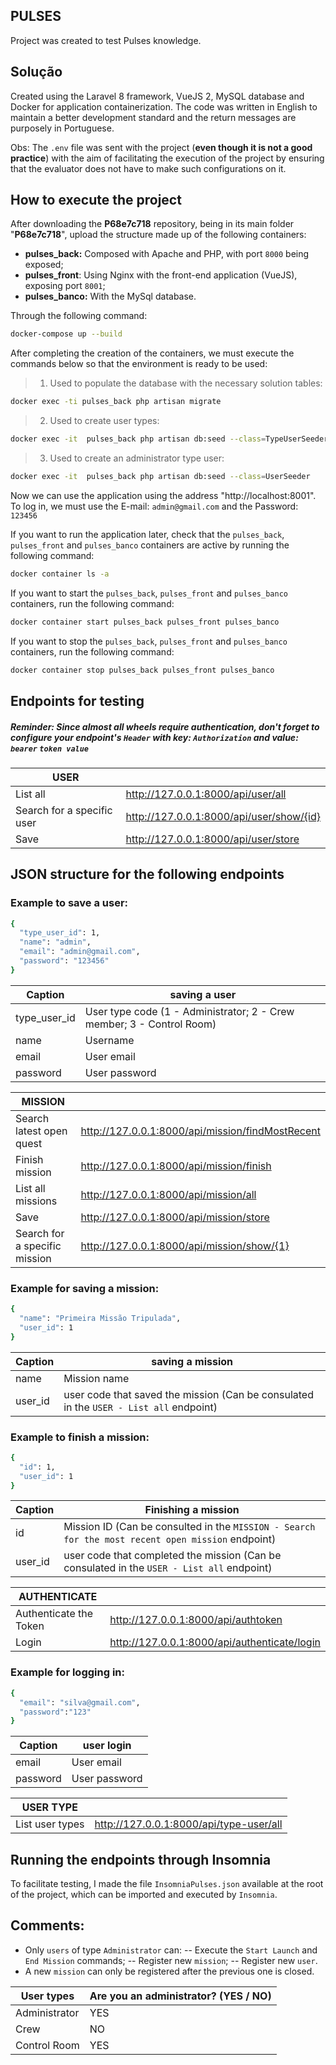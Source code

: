 ## PULSES

Project was created to test Pulses knowledge.  

## Solução

Created using the Laravel 8 framework, VueJS 2, MySQL database and Docker for application containerization. The code was written in English to maintain a better development standard and the return messages are purposely in Portuguese.

Obs: The `.env` file was sent with the project (**even though it is not a good practice**) with the aim of facilitating the execution of the project by ensuring that the evaluator does not have to make such configurations on it.
## How to execute the project

After downloading the **P68e7c718** repository, being in its main folder "**P68e7c718**", upload the structure made up of the following containers:

- **pulses_back:** Composed with Apache and PHP, with port `8000` being exposed;
- **pulses_front**: Using Nginx with the front-end application (VueJS), exposing port `8001`;
- **pulses_banco:** With the MySql database.

Through the following command:
```sh 
docker-compose up --build
```

After completing the creation of the containers, we must execute the commands below so that the environment is ready to be used:

> 1. Used to populate the database with the necessary solution tables:
   ```sh 
   docker exec -ti pulses_back php artisan migrate
   ```
> 2. Used to create user types:
```sh 
docker exec -it  pulses_back php artisan db:seed --class=TypeUserSeeder
```
> 3. Used to create an administrator type user:
```sh 
docker exec -it  pulses_back php artisan db:seed --class=UserSeeder
```
Now we can use the application using the address "http://localhost:8001".
To log in, we must use the E-mail: `admin@gmail.com` and the Password: `123456`

If you want to run the application later, check that the `pulses_back`, `pulses_front` and `pulses_banco` containers are active by running the following command:

```sh
docker container ls -a
```
If you want to start the `pulses_back`, `pulses_front` and `pulses_banco` containers, run the following command:
```sh
docker container start pulses_back pulses_front pulses_banco
```
If you want to stop the `pulses_back`, `pulses_front` and `pulses_banco` containers, run the following command:
```sh
docker container stop pulses_back pulses_front pulses_banco
```
## Endpoints for testing
##### Reminder: Since almost all wheels require authentication, don't forget to configure your endpoint's `Header` with key: `Authorization` and value: `bearer` `token value`

| USER | |
| ------ | ------ |
| List all | http://127.0.0.1:8000/api/user/all |
| Search for a specific user | http://127.0.0.1:8000/api/user/show/{id} |
| Save | http://127.0.0.1:8000/api/user/store |

## JSON structure for the following endpoints

### Example to save a user:
```sh
{
  "type_user_id": 1,
  "name": "admin",
  "email": "admin@gmail.com",
  "password": "123456"
}
```
| Caption | saving a user |
| ------ | ------ |
| type_user_id | User type code (1 - Administrator; 2 - Crew member; 3 - Control Room) |
| name | Username|
| email | User email |
| password | User password |


| MISSION | |
| ------ | ------ |
| Search latest open quest | http://127.0.0.1:8000/api/mission/findMostRecent |
| Finish mission | http://127.0.0.1:8000/api/mission/finish |
| List all missions | http://127.0.0.1:8000/api/mission/all |
| Save | http://127.0.0.1:8000/api/mission/store |
| Search for a specific mission | http://127.0.0.1:8000/api/mission/show/{1} |

### Example for saving a mission:
```sh
{
  "name": "Primeira Missão Tripulada",
  "user_id": 1
}
```
| Caption | saving a mission |
| ------ | ------ |
| name | Mission name |
| user_id | user code that saved the mission (Can be consulated in the `USER - List all` endpoint) |

### Example to finish a mission:
```sh
{
  "id": 1,
  "user_id": 1
}
```
| Caption | Finishing a mission |
| ------ | ------ |
| id | Mission ID (Can be consulted in the `MISSION - Search for the most recent open mission` endpoint) |
| user_id | user code that completed the mission (Can be consulated in the `USER - List all` endpoint) |

| AUTHENTICATE | |
| ------ | ------ |
| Authenticate the Token |http://127.0.0.1:8000/api/authtoken |
| Login | http://127.0.0.1:8000/api/authenticate/login |

### Example for logging in:
```sh
{
  "email": "silva@gmail.com",
  "password":"123"
}
```

| Caption | user login |
| ------ | ------ |
| email | User email |
| password | User password |

| USER TYPE | |
| ------ | ------ |
| List user types | http://127.0.0.1:8000/api/type-user/all |

## Running the endpoints through Insomnia
To facilitate testing, I made the file `InsomniaPulses.json` available at the root of the project, which can be imported and executed by `Insomnia`.

## Comments:
- Only `users` of type `Administrator` can:
-- Execute the `Start Launch` and `End Mission` commands;
-- Register new `mission`;
-- Register new `user`.
- A new `mission` can only be registered after the previous one is closed.
  
| User types | **Are you an administrator? (YES / NO)** |
| ------ | ------ |
| Administrator | YES |
| Crew | NO |
| Control Room | YES |

